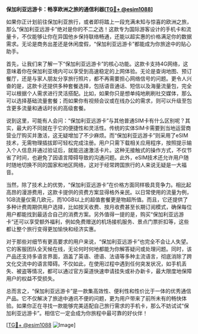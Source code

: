 **保加利亚远游卡：畅享欧洲之旅的通信利器[[TG💪+ @esim1088](https://t.me/s/esim1088)]**

如果你正计划前往保加利亚旅行，或者即将踏上一段充满未知与惊喜的欧洲之旅，那么“保加利亚远游卡”绝对是你的不二之选！这款专为国际游客设计的手机卡和流量卡，不仅能够让你在异国他乡保持联络畅通，还能以超实惠的价格满足你的数据需求。无论是商务出差还是休闲度假，“保加利亚远游卡”都能成为你旅途中的贴心助手。

首先，让我们来了解一下“保加利亚远游卡”的核心功能。这款卡支持4G网络，这意味着你在保加利亚境内可以享受到高速稳定的上网体验。无论是查询地图、预订餐厅，还是与家人朋友分享旅行照片，都不再需要担心网络信号的问题。更令人兴奋的是，这款卡还提供多种套餐选择，包括语音通话、短信以及海量流量包，完全可以根据个人需求进行灵活搭配。比如，如果你只是想单纯地刷刷社交媒体，那么可以选择基础流量套餐；而如果你有视频会议或在线办公的需求，则可以升级至包含更多流量和通话时长的高级套餐。

说到这里，可能有人会问：“保加利亚远游卡”与其他普通SIM卡有什么区别呢？其实，最大的不同就在于它的便捷性和灵活性。传统的实体SIM卡需要到当地运营商营业厅购买并激活，这无疑增加了不少麻烦。而“保加利亚远游卡”则采用了eSIM技术，无需物理插拔即可轻松完成注册。用户只需下载相关应用程序，按照提示输入个人信息并通过验证后，就能迅速激活卡片。这种无接触式的操作方式，不仅节省了时间，也避免了因语言障碍导致的沟通问题。此外，eSIM技术还允许用户随时随地切换不同的国家和地区网络，这对于经常跨国旅行的人来说无疑是一大福音。

当然，除了技术上的优势，“保加利亚远游卡”在价格方面同样极具竞争力。相比起高昂的漫游费用，这款卡提供的资费方案显得格外亲民。以日常使用的流量为例，1GB流量仅需几欧元，而10GB以上的超值套餐更是物超所值。而且，它还提供了多种计费周期供用户选择，比如按天收费、按月收费甚至长期订阅模式，确保每位用户都能找到最适合自己的消费方案。另外值得一提的是，购买“保加利亚远游卡”还可以享受额外福利，例如免费赠送的机场接机服务、景点门票折扣等，这些都让整个旅行变得更加愉快和经济实惠。

对于那些对细节有更高要求的用户来说，“保加利亚远游卡”也完全不会让人失望。它的客服团队全天候在线，无论何时何地都能为你解答疑问或处理问题。同时，该产品还支持多语言界面，涵盖了英语、德语、法语等多种主流语言，彻底消除了跨文化交流中的语言障碍。不仅如此，在使用过程中遇到任何突发状况，如手机丢失、被盗等情况，都可以通过官方渠道快速申请挂失或补办新卡，最大限度地保障用户的权益不受损失。

总而言之，“保加利亚远游卡”是一款集高效性、便利性和性价比于一体的优秀通信产品。它不仅解决了旅途中通讯不便的问题，更为用户带来了前所未有的畅快体验。如果你正在寻找一款能够完美适配自己旅行需求的手机卡，那么不妨试试“保加利亚远游卡”。相信它一定会成为你旅程中最可靠的好伙伴！

[[TG💪+ @esim1088](https://t.me/s/esim1088) ![Image](https://i.postimg.cc/4NQfJmqS/Snipaste-2025-05-13-00-14-12.png)]